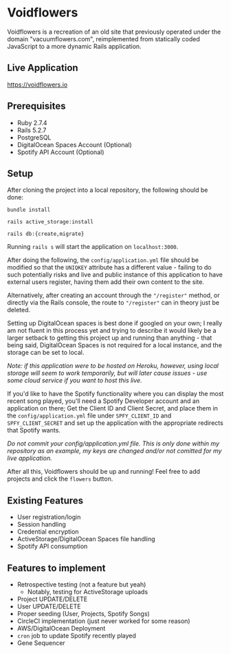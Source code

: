 # Voidflowers

Voidflowers is a recreation of an old site that previously operated under the domain "vacuumflowers.com", reimplemented from statically coded JavaScript to a more dynamic Rails application.

## Live Application

https://voidflowers.io


## Prerequisites

* Ruby 2.7.4
* Rails 5.2.7
* PostgreSQL
* DigitalOcean Spaces Account (Optional)
* Spotify API Account (Optional)

## Setup

After cloning the project into a local repository, the following should be done:

`bundle install`

`rails active_storage:install`

`rails db:{create,migrate}`

Running `rails s` will start the application on `localhost:3000`.

After doing the following, the `config/application.yml` file should be modified so that the `UNIQKEY` attribute has a different value - failing to do such potentially risks and live and public instance of this application to have external users register, having them add their own content to the site. 

Alternatively, after creating an account through the `"/register"` method, or directly via the Rails console, the route to `"/register"` can in theory just be deleted.

Setting up DigitalOcean spaces is best done if googled on your own; I really am not fluent in this process yet and trying to describe it would likely be a larger setback to getting this project up and running than anything - that being said, DigitalOcean Spaces is not required for a local instance, and the storage can be set to local. 

_Note: if this application were to be hosted on Heroku, however, using local storage will seem to work temporarily, but will later cause issues - use some cloud service if you want to host this live._

If you'd like to have the Spotify functionality where you can display the most recent song played, you'll need a Spotify Developer account and an application on there; Get the Client ID and Client Secret, and place them in the `config/application.yml` file under `SPFY_CLIENT_ID` and `SPFY_CLIENT_SECRET` and set up the application with the appropriate redirects that Spotify wants.

_Do not commit your config/application.yml file. This is only done within my repository as an example, my keys are changed and/or not comitted for my live application._

After all this, Voidflowers should be up and running! Feel free to add projects and click the `flowers` button.


## Existing Features

* User registration/login
* Session handling
* Credential encryption
* ActiveStorage/DigitalOcean Spaces file handling
* Spotify API consumption


## Features to implement


* Retrospective testing (not a feature but yeah)
  * Notably, testing for ActiveStorage uploads
* Project UPDATE/DELETE
* User UPDATE/DELETE
* Proper seeding (User, Projects, Spotify Songs)
* CircleCI implementation (just never worked for some reason)
* AWS/DigitalOcean Deployment
* `cron` job to update Spotify recently played
* Gene Sequencer 
